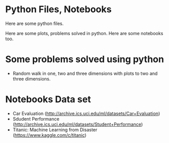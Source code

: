 # Python Files, Notebooks
Here are some python files.

  Here are some plots, problems solved in python. Here are some notebooks too.
  
# Some problems solved using python

- Random walk in one, two and three dimensions with plots to two and three dimensions. 

# Notebooks Data set

- Car Evaluation (http://archive.ics.uci.edu/ml/datasets/Car+Evaluation)
- Sdudent Performance (http://archive.ics.uci.edu/ml/datasets/Student+Performance)
- Titanic: Machine Learning from Disaster (https://www.kaggle.com/c/titanic)
